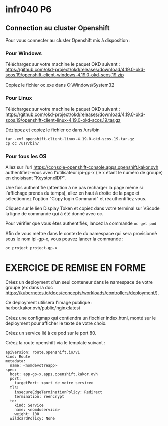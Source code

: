 # infr040 P6

## Connection au cluster Openshift
Pour vous connecter au cluster Openshift mis à disposition : 

### Pour Windows

Téléchargez sur votre machine le paquet OKD suivant : 
https://github.com/okd-project/okd/releases/download/4.19.0-okd-scos.19/openshift-client-windows-4.19.0-okd-scos.19.zip

Copiez le fichier oc.exe dans C:\Windows\System32

### Pour Linux 
Téléchargez sur votre machine le paquet OKD suivant : 
https://github.com/okd-project/okd/releases/download/4.19.0-okd-scos.19/openshift-client-linux-4.19.0-okd-scos.19.tar.gz

Dézippez et copiez le fichier oc dans /urs/bin
```
tar -xvf openshift-client-linux-4.19.0-okd-scos.19.tar.gz
cp oc /usr/bin/
```

### Pour tous les OS

Allez sur l'url https://console-openshift-console.apps.openshift.kakor.ovh authentifiez-vous avec l'utilisateur ipi-gp-x (le x étant le numéro de groupe) en choisisant "KeystoneIDP".

Une fois authentifié (attention à ne pas recharger la page même si l'affichage prends du temps), allez en haut à droite de la page et sélectionnez l'option "Copy login Command" et réauthentifiez vous. 

Cliquez sur le lien Display Token et copiez dans votre terminal sur VScode la ligne de commande qui à été donné avec oc. 

Pour vérifier que vous êtes authentifiés, lancez la commande ```oc get pod```

Afin de vous mettre dans le contexte du namespace qui sera provisionné sous le nom ipi-gp-x, vous pouvez lancer la commande :

```oc project project-gp-x```


# EXERCICE DE REMISE EN FORME 

Créez un deployment d'un seul conteneur dans le namespace de votre groupe (ex dans la doc https://kubernetes.io/docs/concepts/workloads/controllers/deployment/).

Ce deployment utilisera l'image publique : harbor.kakor.ovh/public/nginx:latest

Créez une configmap qui contiendra un fiochier index.html, monté sur le deployment pour afficher le texte de votre choix.

Créez un service lié à ce pod sur le port 80.

Créez la route openshift via le template suivant :

```
apiVersion: route.openshift.io/v1
kind: Route
metadata:
  name: <nomdevotreapp>
spec:
  host: app-gp-x.apps.openshift.kakor.ovh
  port:
    targetPort: <port de votre service>
  tls:
    insecureEdgeTerminationPolicy: Redirect
    termination: reencrypt
  to:
    kind: Service
    name: <nomduservice>
    weight: 100
  wildcardPolicy: None
```

